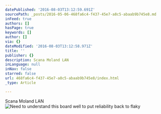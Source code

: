 ```yaml
---
datePublished: '2016-08-03T13:12:59.691Z'
sourcePath: _posts/2016-05-06-468fa6c4-f437-45e7-a8c5-abaab9b745e8.md
inFeed: true
authors: []
hasPage: true
keywords: []
author: []
via: {}
dateModified: '2016-08-03T13:12:58.971Z'
title: ''
publisher: {}
description: Scana Moland LAN
inLanguage: null
inNav: false
starred: false
url: 468fa6c4-f437-45e7-a8c5-abaab9b745e8/index.html
_type: Article

---
```

Scana Moland LAN
![Need to understand this board well to put reliability back to flaky ](https://the-grid-user-content.s3-us-west-2.amazonaws.com/b31c7f3d-6f85-4f7c-9491-9a18722751cd.jpg)